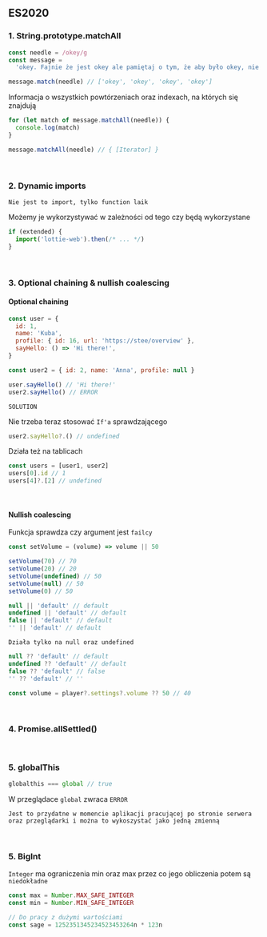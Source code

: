 ## ES2020

### 1. String.prototype.matchAll

```js
const needle = /okey/g
const message =
  'okey. Fajnie że jest okey ale pamiętaj o tym, że aby było okey, nie wszystko musi być okey.'

message.match(needle) // ['okey', 'okey', 'okey', 'okey']
```

Informacja o wszystkich powtórzeniach oraz indexach, na których się znajdują

```js
for (let match of message.matchAll(needle)) {
  console.log(match)
}

message.matchAll(needle) // { [Iterator] }
```

<br>

### 2. Dynamic imports

`Nie jest to import, tylko function laik`

Możemy je wykorzystywać w zależności od tego czy będą wykorzystane

```js
if (extended) {
  import('lottie-web').then(/* ... */)
}
```

<br>

### 3. Optional chaining & nullish coalescing

#### Optional chaining

```js
const user = {
  id: 1,
  name: 'Kuba',
  profile: { id: 16, url: 'https://stee/overview' },
  sayHello: () => 'Hi there!',
}

const user2 = { id: 2, name: 'Anna', profile: null }

user.sayHello() // 'Hi there!'
user2.sayHello() // ERROR
```

`SOLUTION`

Nie trzeba teraz stosować `If'a` sprawdzającego

```js
user2.sayHello?.() // undefined
```

Działa też na tablicach

```js
const users = [user1, user2]
users[0].id // 1
users[4]?.[2] // undefined
```

<br>

#### Nullish coalescing

Funkcja sprawdza czy argument jest `failcy`

```js
const setVolume = (volume) => volume || 50

setVolume(70) // 70
setVolume(20) // 20
setVolume(undefined) // 50
setVolume(null) // 50
setVolume(0) // 50
```

```js
null || 'default' // default
undefined || 'default' // default
false || 'default' // default
'' || 'default' // default
```

`Działa tylko na null oraz undefined`

```js
null ?? 'default' // default
undefined ?? 'default' // default
false ?? 'default' // false
'' ?? 'default' // ''
```

```js
const volume = player?.settings?.volume ?? 50 // 40
```

<br>

### 4. Promise.allSettled()

<br>

### 5. globalThis

```js
globalthis === global // true
```

W przeglądace `global` zwraca `ERROR`

`Jest to przydatne w momencie aplikacji pracującej po stronie serwera oraz przeglądarki i można to wykoszystać jako jedną zmienną`

<br>

### 5. BigInt

`Integer` ma ograniczenia min oraz max przez co jego obliczenia potem są `niedokładne`

```js
const max = Number.MAX_SAFE_INTEGER
const min = Number.MIN_SAFE_INTEGER

// Do pracy z dużymi wartościami
const sage = 1252351345234523453264n * 123n
```
